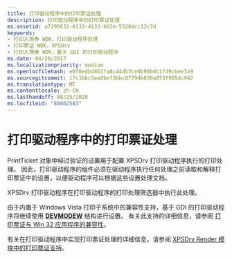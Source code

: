 ```yaml
---
title: 打印驱动程序中的打印票证处理
description: 打印驱动程序中的打印票证处理
ms.assetid: a7295632-0133-4133-b62e-5526dcc12c7d
keywords:
- 打印入场券 WDK，打印驱动程序处理
- 打印票证 WDK，XPSDrv
- 打印入场券 WDK，基于 GDI 的打印驱动程序
ms.date: 04/20/2017
ms.localizationpriority: medium
ms.openlocfilehash: e0f0edbd861fa8c44db3ce0b98bdc1fd9cbee3a9
ms.sourcegitcommit: 17c1bbc5ea0bef3bbc87794b030a073f905dc942
ms.translationtype: MT
ms.contentlocale: zh-CN
ms.lasthandoff: 08/25/2020
ms.locfileid: "88802583"
---
```

# <a name="print-ticket-processing-in-the-print-driver"></a>打印驱动程序中的打印票证处理


PrintTicket 对象中经过验证的设置用于配置 XPSDrv 打印驱动程序执行的打印处理。 因此，打印驱动程序的组件必须在驱动程序执行任何处理之前读取和解释打印票证中的设置，以便驱动程序可以根据这些设置处理文档。

XPSDrv 打印驱动程序在打印驱动程序的打印处理筛选器中执行此处理。

由于内置于 Windows Vista 打印子系统中的兼容性支持，基于 GDI 的打印驱动程序将继续使用 [**DEVMODEW**](https://docs.microsoft.com/windows/win32/api/wingdi/ns-wingdi-devmodew) 结构进行设置。 有关此支持的详细信息，请参阅 [打印票证与 Win 32 应用程序的兼容性](print-ticket-compatibility-with-win-32-applications.md)。

有关在打印驱动程序中实现打印票证处理的详细信息，请参阅 [XPSDrv Render 模块中的打印票证支持](print-ticket-support-in-the-xpsdrv-render-module.md)。

 

 




